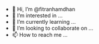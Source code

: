 - 👋 Hi, I’m @fitranhamdhan
- 👀 I’m interested in ...
- 🌱 I’m currently learning ...
- 💞️ I’m looking to collaborate on ...
- 📫 How to reach me ...

<!---
fitranhamdhan/fitranhamdhan is a ✨ special ✨ repository because its `README.md` (this file) appears on your GitHub profile.
You can click the Preview link to take a look at your changes.
--->

